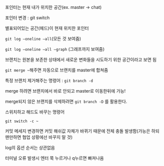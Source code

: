 포인터는 현재 내가 위치한 공간(ex. master → chat)

포인터 변경 : git switch

별표되어있는 공간(헤드)이 현재 위치한 포인터

`git log —oneline —all`(모든 것 보여줌)

`git log —oneline —all —graph` (그래프까지 보여줌)

브랜치는 원본을 보존한 상태에서 새로운 변화들을 시도하기 위한 공간이라고 보면 됨

`git merge ~`해주면 자동으로 브랜치를 master에 합쳐줌

특정 브랜치 제거해주는 명령어 : `git branch -d` 

merge 하려면 브랜치에서 바로 안되고 master로 이동한뒤에 가능!

merge되지 않은 브랜치를 삭제하려면 `git branch -D` 를 활용한다.

스위치하고 해드도 바꾸는 명령어

`git switch -c ~`

커밋 메세지 변경하면 커밋 해쉬값 자체가 바뀌기 때문에 전체 충돌 발생함(가능은 하되 왠만하면 협업 상황에선 바꾸지 말 것)

log의 옵션 순서는 상관없음

터미널 오류 발생시 엔터 쭉 누르거나 q누르면 빠져나옴